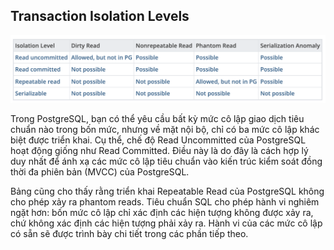 ## Transaction Isolation Levels

![Screenshot](images/isolation_phenomena.png)

Trong PostgreSQL, bạn có thể yêu cầu bất kỳ mức cô lập giao dịch tiêu chuẩn nào trong bốn mức, nhưng về mặt nội bộ, chỉ có ba mức cô lập khác biệt được triển khai. Cụ thể, chế độ Read Uncommitted của PostgreSQL hoạt động giống như Read Committed. Điều này là do đây là cách hợp lý duy nhất để ánh xạ các mức cô lập tiêu chuẩn vào kiến trúc kiểm soát đồng thời đa phiên bản (MVCC) của PostgreSQL.

Bảng cũng cho thấy rằng triển khai Repeatable Read của PostgreSQL không cho phép xảy ra phantom reads. Tiêu chuẩn SQL cho phép hành vi nghiêm ngặt hơn: bốn mức cô lập chỉ xác định các hiện tượng không được xảy ra, chứ không xác định các hiện tượng phải xảy ra. Hành vi của các mức cô lập có sẵn sẽ được trình bày chi tiết trong các phần tiếp theo.
